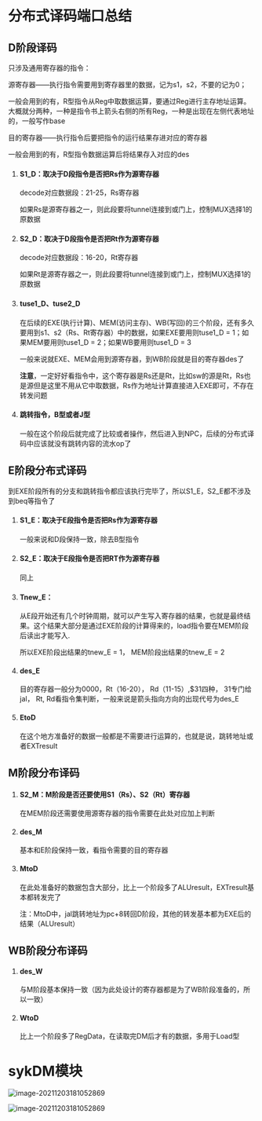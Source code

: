 # 分布式译码端口总结

## D阶段译码

只涉及通用寄存器的指令：

源寄存器——执行指令需要用到寄存器里的数据，记为s1，s2，不要的记为0；

一般会用到的有，R型指令从Reg中取数据运算，要通过Reg进行主存地址运算。大概就分两种，一种是指令书上箭头右侧的所有Reg，一种是出现在左侧代表地址的，一般写作base

目的寄存器——执行指令后要把指令的运行结果存进对应的寄存器

一般会用到的有，R型指令数据运算后将结果存入对应的des

1. #### S1_D：取决于D段指令是否把Rs作为源寄存器

   decode对应数据段：21-25，Rs寄存器

   如果Rs是源寄存器之一，则此段要将tunnel连接到或门上，控制MUX选择1的原数据

2. #### S2_D：取决于D段指令是否把Rt作为源寄存器

   decode对应数据段：16-20，Rt寄存器

   如果Rt是源寄存器之一，则此段要将tunnel连接到或门上，控制MUX选择1的原数据

3. #### tuse1_D、tuse2_D

   在后续的EXE(执行计算)、MEM(访问主存)、WB(写回)的三个阶段，还有多久要用到s1、s2（Rs、Rt寄存器）中的数据，如果EXE要用则tuse1_D = 1；如果MEM要用则tuse1_D = 2；如果WB要用则tuse1_D = 3

   一般来说就EXE、MEM会用到源寄存器，到WB阶段就是目的寄存器des了

   **注意**，一定好好看指令中，这个寄存器是Rs还是Rt，比如sw的源是Rt，Rs也是源但是这里不用从它中取数据，Rs作为地址计算直接进入EXE即可，不存在转发问题

4. #### 跳转指令，B型或者J型

   一般在这个阶段后就完成了比较或者操作，然后进入到NPC，后续的分布式译码中应该就没有跳转内容的流水op了

## E阶段分布式译码

到EXE阶段所有的分支和跳转指令都应该执行完毕了，所以S1_E，S2_E都不涉及到beq等指令了

1. #### S1_E：取决于E段指令是否把Rs作为源寄存器

   一般来说和D段保持一致，除去B型指令

2. #### S2_E：取决于E段指令是否把RT作为源寄存器

   同上

3. #### Tnew_E：

   从E段开始还有几个时钟周期，就可以产生写入寄存器的结果，也就是最终结果。这个结果大部分是通过EXE阶段的计算得来的，load指令要在MEM阶段后读出才能写入.

   所以EXE阶段出结果的tnew_E = 1， MEM阶段出结果的tnew_E  = 2

4. #### des_E

   目的寄存器一般分为0000，Rt（16-20）， Rd（11-15）,$31四种， 31专门给jal， Rt, Rd看指令集判断，一般来说是箭头指向方向的出现代号为des_E

5. #### EtoD

   在这个地方准备好的数据一般都是不需要进行运算的，也就是说，跳转地址或者EXTresult



## M阶段分布译码

1. #### S2_M：M阶段是否还要使用S1（Rs）、S2（Rt）寄存器

   在MEM阶段还需要使用源寄存器的指令需要在此处对应加上判断

2. #### des_M

   基本和E阶段保持一致，看指令需要的目的寄存器

3. #### MtoD

   在此处准备好的数据包含大部分，比上一个阶段多了ALUresult，EXTresult基本都转发完了

   注：MtoD中，jal跳转地址为pc+8转回D阶段，其他的转发基本都为EXE后的结果（ALUresult）

## WB阶段分布译码

1. #### des_W

   与M阶段基本保持一致（因为此处设计的寄存器都是为了WB阶段准备的，所以一致）

2. #### WtoD

   比上一个阶段多了RegData，在读取完DM后才有的数据，多用于Load型



# sykDM模块

![image-20211203181052869](C:\Users\zhmx\AppData\Roaming\Typora\typora-user-images\image-20211203181052869.png)

![image-20211203181052869](C:\Users\zhmx\AppData\Roaming\Typora\typora-user-images\image-20211203181052869.png)
